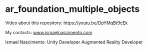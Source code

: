 # ar_foundation_multiple_objects

Video about this repository:
https://youtu.be/DpYMqBt9cEk

My contacts:
www.ismaelnascimento.com

Ismael Nascimento:
Unity Developer
Augmented Reality Developer
